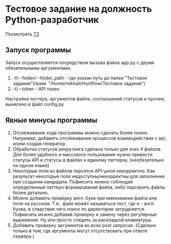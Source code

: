 # Тестовое задание на должность Python-разработчик

Посмотреть [ТЗ](https://github.com/Stormx480/tests/blob/master/Huntflow/%D0%A2%D0%B5%D1%81%D1%82%D0%BE%D0%B2%D0%BE%D0%B5%20%D0%B7%D0%B0%D0%B4%D0%B0%D0%BD%D0%B8%D0%B5/%20README.md)

## Запуск программы

Запуск осуществляется посредством вызова файла app.py с двумя обязательными аргументами:
  1) -f/--folder/--folder_path - где указан путь до папки "Тестовое задание"(прим. "/home/mikhail/Huntflow/Тестовое задание")
  2) -t/--token - API токен.

Настройка логгера, аргументов файла, соотношений статусов и прочее, вынесено в файл config.py

## Явные минусы программы

1) Отслеживание хода программы можно сделать более полно.
   Например, добавить отслеживание процессов взаимодействия с api, и/или создав генератор.
2) Обработка статусов рекрутинга сделана только для этих 4 файлов.
   Для более удобного и массового пользование нужно привести статусы API и статусы в файлах к единому паттерну. (необязательно на одном языке)
3) Некоторые поля из файлов парсятся API-шкой некорректно. Как результат некоторые поля недоступны/некорректны для заполнения при создании кандидата.
   Пофиксить можно соблюдая определенный паттерн формирования файла, либо парсерить файлы более детально.
4) Можно добавить проверку англ. букв при именовании файла или поля на русском. Т.е., файл может называться тeст, где e - англ. буква, в следствие чего поиск по директории затрудняется.
   Пофиксить можно добавив проверку и замену через регулярные выражения. Ну или просто следить за раскладкой клавиатуры.
5) Добавить проверку аргументов во всех post запросах. (Сделано только в том, где аргументы могут отсутствовать при ответе сервера.)
